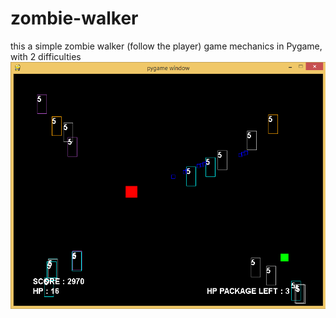 # zombie-walker
this a simple zombie walker (follow the player) game mechanics in Pygame, with 2 difficulties
![](Zombie_walker_demo.png)
